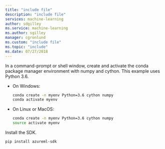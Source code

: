 ```yaml
---
title: "include file"
description: "include file"
services: machine-learning
author: sdgilley
ms.service: machine-learning
ms.author: sgilley
manager: cgronlund
ms.custom: "include file"
ms.topic: "include"
ms.date: 07/27/2018
---
```


In a command-prompt or shell window, create and activate the conda package manager environment with numpy and cython. This example uses Python 3.6.

  + On Windows:
       ```sh 
       conda create -n myenv Python=3.6 cython numpy
       conda activate myenv
       ```

  + On Linux or MacOS:
       ```sh 
       conda create -n myenv Python=3.6 cython numpy
       source activate myenv
       ```

Install the SDK.
   ```sh 
   pip install azureml-sdk
   ```
